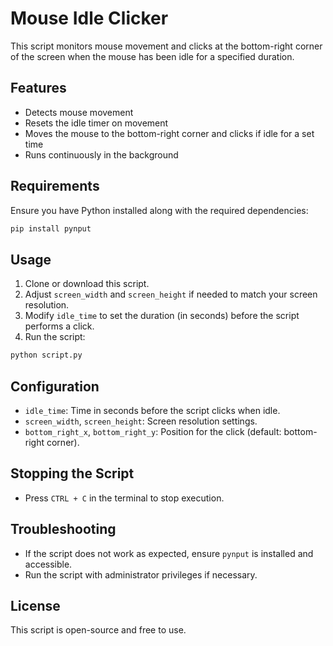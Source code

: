 # Mouse Idle Clicker

This script monitors mouse movement and clicks at the bottom-right corner of the screen when the mouse has been idle for a specified duration.

## Features
- Detects mouse movement
- Resets the idle timer on movement
- Moves the mouse to the bottom-right corner and clicks if idle for a set time
- Runs continuously in the background

## Requirements
Ensure you have Python installed along with the required dependencies:

```bash
pip install pynput
```

## Usage
1. Clone or download this script.
2. Adjust `screen_width` and `screen_height` if needed to match your screen resolution.
3. Modify `idle_time` to set the duration (in seconds) before the script performs a click.
4. Run the script:

```bash
python script.py
```

## Configuration
- `idle_time`: Time in seconds before the script clicks when idle.
- `screen_width`, `screen_height`: Screen resolution settings.
- `bottom_right_x`, `bottom_right_y`: Position for the click (default: bottom-right corner).

## Stopping the Script
- Press `CTRL + C` in the terminal to stop execution.

## Troubleshooting
- If the script does not work as expected, ensure `pynput` is installed and accessible.
- Run the script with administrator privileges if necessary.

## License
This script is open-source and free to use.

